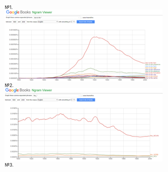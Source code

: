 №1.  
![](https://github.com/varvaravedeneeva/hw6/blob/master/1Скрин.PNG)  
№2.  
![](https://github.com/varvaravedeneeva/hw6/blob/master/2Скрин.PNG)  
№3.  
![]()
